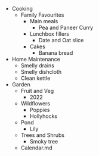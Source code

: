 - Cooking
  - Family Favourites
    - Main meals
      - Pea and Paneer Curry
    - Lunchbox fillers
      - Date and Oat slice
    - Cakes
      - Banana bread
- Home Maintenance
  - Smelly drains
  - Smelly dishcloth
  - Clean kettle
- Garden
  - Fruit and Veg
    - 2022
  - Wildflowers
    - Poppies
    - Hollyhocks
  - Pond
    - Lily
  - Trees and Shrubs
    - Smoky tree
  - Calendar.md
